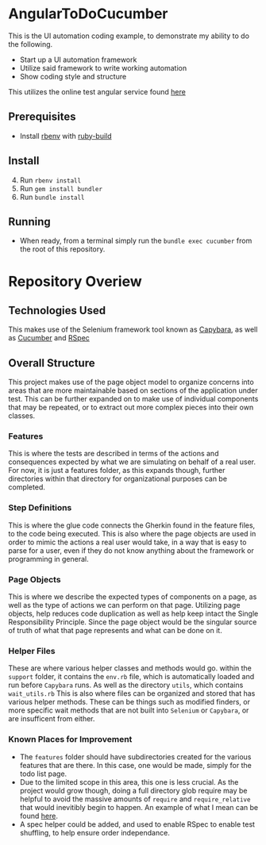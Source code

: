 # AngularToDoCucumber
This is the UI automation coding example, to demonstrate my ability to do the following.

* Start up a UI automation framework
* Utilize said framework to write working automation
* Show coding style and structure

This utilizes the online test angular service found [here](http://todomvc.com/examples/angular2/)

## Prerequisites
* Install [rbenv](https://github.com/rbenv/rbenv) with [ruby-build](https://github.com/rbenv/ruby-build)

## Install
4. Run `rbenv install`
5. Run `gem install bundler`
6. Run `bundle install`


## Running
* When ready, from a terminal simply run the `bundle exec cucumber` from the root of this repository.
 

# Repository Overiew

## Technologies Used
This makes use of the Selenium framework tool known as [Capybara](https://github.com/teamcapybara/capybara), as well as [Cucumber](https://cucumber.io/) and [RSpec](https://rspec.info/)

## Overall Structure
This project makes use of the page object model to organize concerns into areas that are more maintainable based on sections of the application under test. This can be further expanded on to make use of individual components that may be repeated, or to extract out more complex pieces into their own classes.

### Features
This is where the tests are described in terms of the actions and consequences expected by what we are simulating on behalf of a real user. For now, it is just a features folder, as this expands though, further directories within that directory for organizational purposes can be completed.

### Step Definitions
This is where the glue code connects the Gherkin found in the feature files, to the code being executed. This is also where the page objects are used in order to mimic the actions a real user would take, in a way that is easy to parse for a user, even if they do not know anything about the framework or programming in general.

### Page Objects
This is where we describe the expected types of components on a page, as well as the type of actions we can perform on that page. Utilizing page objects, help reduces code duplication as well as help keep intact the Single Responsibility Principle. Since the page object would be the singular source of truth of what that page represents and what can be done on it.

### Helper Files
These are where various helper classes and methods would go. within the `support` folder, it contains the `env.rb` file, which is automatically loaded and run before `Capybara` runs. As well as the directory `utils`, which contains `wait_utils.rb` This is also where files can be organized and stored that has various helper methods. These can be things such as modified finders, or more specific wait methods that are not built into `Selenium` or `Capybara`, or are insufficent from either.


### Known Places for Improvement
* The `features` folder should have subdirectories created for the various features that are there. In this case, one would be made, simply for the todo list page.
* Due to the limited scope in this area, this one is less crucial. As the project would grow though, doing a full directory glob require may be helpful to avoid the massive amounts of `require` and `require_relative` that would inevitibly begin to happen. An example of what I mean can be found [here](https://stackoverflow.com/a/4528011).
* A spec helper could be added, and used to enable RSpec to enable test shuffling, to help ensure order independance.
